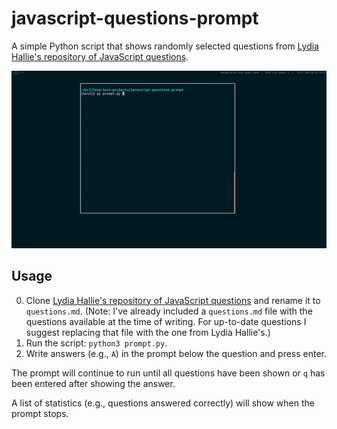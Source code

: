 # javascript-questions-prompt

A simple Python script that shows randomly selected questions from [Lydia Hallie's repository of JavaScript questions](https://github.com/lydiahallie/javascript-questions).

![JavaScript questions prompt screencast](screencast.gif)

## Usage

0. Clone [Lydia Hallie's repository of JavaScript questions](https://github.com/lydiahallie/javascript-questions) and rename it to `questions.md`. (Note: I've already included a `questions.md` file with the questions available at the time of writing. For up-to-date questions I suggest replacing that file with the one from Lydia Hallie's.)
1. Run the script: `python3 prompt.py`.
2. Write answers (e.g., `A`) in the prompt below the question and press enter.

The prompt will continue to run until all questions have been shown or `q` has been entered after showing the answer.

A list of statistics (e.g., questions answered correctly) will show when the prompt stops.
